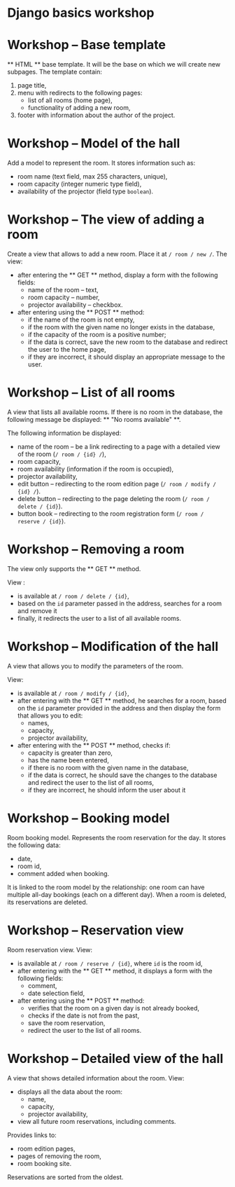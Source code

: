 # Django basics workshop

# Workshop &ndash; Base template

** HTML ** base template. It will be the base on which we will create new subpages.
The template contain:
1. page title,
2. menu with redirects to the following pages:
     * list of all rooms (home page),
     * functionality of adding a new room,
3. footer with information about the author of the project.

# Workshop &ndash; Model of the hall

Add a model to represent the room. It stores information such as:
* room name (text field, max 255 characters, unique),
* room capacity (integer numeric type field),
* availability of the projector (field type `boolean`).

# Workshop &ndash; The view of adding a room

Create a view that allows to add a new room. Place it at `/ room / new /`.
The view:
* after entering the ** GET ** method, display a form with the following fields:
     * name of the room &ndash; text,
     * room capacity &ndash; number,
     * projector availability &ndash; checkbox.
* after entering using the ** POST ** method:
     * if the name of the room is not empty,
     * if the room with the given name no longer exists in the database,
     * if the capacity of the room is a positive number;
     * if the data is correct, save the new room to the database and redirect the user to the home page,
     * if they are incorrect, it should display an appropriate message to the user.

# Workshop &ndash; List of all rooms

A view that lists all available rooms.
If there is no room in the database, the following message be displayed:
** "No rooms available" **.

The following information be displayed:
* name of the room &ndash; be a link redirecting to a page with a detailed view of the room (`/ room / {id} /`),
* room capacity,
* room availability (information if the room is occupied),
* projector availability,
* edit button &ndash; redirecting to the room edition page (`/ room / modify / {id} /`).
* delete button &ndash; redirecting to the page deleting the room (`/ room / delete / {id}`).
* button book &ndash; redirecting to the room registration form (`/ room / reserve / {id}`).

# Workshop &ndash; Removing a room

The view only supports the ** GET ** method.

View :
* is available at `/ room / delete / {id}`,
* based on the `id` parameter passed in the address, searches for a room and remove it
* finally, it redirects the user to a list of all available rooms.


# Workshop &ndash; Modification of the hall

A view that allows you to modify the parameters of the room.

View:
* is available at `/ room / modify / {id}`,
* after entering with the ** GET ** method, he searches for a room, based on the `id` parameter provided in the address
    and then display the form that allows you to edit:
    * names,
    * capacity,
    * projector availability,
* after entering with the ** POST ** method, checks if:
    * capacity is greater than zero,
    * has the name been entered,
    * if there is no room with the given name in the database,
    * if the data is correct, he should save the changes to the database and redirect the user to the list of all rooms,
    * if they are incorrect, he should inform the user about it

# Workshop &ndash; Booking model

Room booking model. Represents the room reservation for the day.
It stores the following data:
* date,
* room id,
* comment added when booking.

It is linked to the room model by the relationship: one room can have multiple all-day bookings (each on a different day).
When a room is deleted, its reservations are deleted.


# Workshop &ndash; Reservation view

Room reservation view. View:
* is available at `/ room / reserve / {id}`, where `id` is the room id,
* after entering with the ** GET ** method, it displays a form with the following fields:
     * comment,
     * date selection field,
* after entering using the ** POST ** method:
     * verifies that the room on a given day is not already booked,
     * checks if the date is not from the past,
     * save the room reservation,
     * redirect the user to the list of all rooms.

# Workshop &ndash; Detailed view of the hall

A view that shows detailed information about the room.
View:
* displays all the data about the room:
     * name,
     * capacity,
     * projector availability,
* view all future room reservations, including comments.

Provides links to:
* room edition pages,
* pages of removing the room,
* room booking site.

Reservations are sorted from the oldest.
